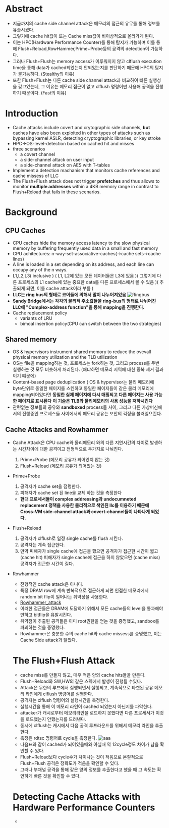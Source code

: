 # Abstract
* 지금까지의 cache side channel attack은 메모리의 접근의 유무를 통해 정보를 유출시켰다.
* 그렇기에 cache hit값이 또는 Cache miss값이 비이상적으로 올라가게 된다. 
* 이는 HPC(Hardware Performance Counter)를 통해 탐지가 가능하며 이를 통해 Flush+Reload,RowHammer,Prime+Probe등의 공격의 detection이 가능하다.
* 그러나 Flush+Flush는 memory access가 이루워지지 않고 clflush execution time을 통해 data가 cached되었는지 안되었는지를 판단하기 때문에 HPC의 탐지가 불가능하다. (Stealthy의 이유)
* 또한 Flush+Flush는 다른 cache side channel attack과 비교하여 빠른 실행성을 갖고있는데, 그 이유는 메모리 접근이 없고 clflush 명령어만 사용해 공격을 진행하기 때문이다. (Fast의 이유)


# Introduction
* Cache attacks include covert and crytographic side channels, **but** caches have also been exploited in other types of attacks such as bypassing kernel ASLR, detecting cryptographic libraries, or key stroke
* HPC->OS-level-detection based on cached hit and misses
* three scenarios
  * a covert channel
  * a side-channel attack on user input
  * a side-channel attack on AES with T-tables
* Implement a detection machanism that monitors cache references and cache missess of LLC
* The Flush+Flush attack does not trigger **prefetches** and thus allows to monitor **multiple addresses** within a 4KB memory range in contrast to Flush+Reload that fails in these scenarios.

# Background
## CPU Caches
* CPU caches hide the memory access latency to the slow physical memory by buffering frequently used data in a small and fast memory
* CPU achitectures: n-way-set-associative-caches(->cache sets->cache lines) 
* A line is loaded in a set depending on its address, and each line can occupy any of the n ways.
* L1,L2,L3( inclusive ) ( L1, L2에 있는 모든 데이터들은 L3에 있음 )( 그렇기에 다른 프로세스의 L1 cache에 있는 중요한 data를 다른 프로세스에서 볼 수 있음 )( 추출되게 되면, 이를 cache attack이라 부름 )
* **LLC는 ring bus의 형태로 코어들에 의해서 많이 나누어져있음** 
![Ringbus](https://www.researchgate.net/publication/339991541/figure/fig2/AS:870238061076481@1584492330268/Architecture-of-LLC-that-consist-of-LLC-slice-connected-via-mesh-inter-core-bus-among-CPU.png)
* **Sandy Bridge에서는 각각의 물리적 주소값들을 ring-bus의 형태로 나뉘어진  LLC에 "Complex-address function"을 통해 mapping을 진행한다.**
* Cache replacement policy
  * variants of LRU
  * bimoal insertion policy(CPU can switch between the two strategies)

## Shared memory
* OS & hypervisors instrument shared memory to reduce the ovevall physical memory utilization and the TLB utilization
* OS는 file을 mapping하는 것, 프로세스는 fork하는 것, 그리고 process를 두번 실행하는 것 모두 비슷하게 처리된다. (왜냐하면 메모리 지역에 대한 중복 제거 결과이기 떄문에)
* Content-based page deduplication ( OS & hypervisor는 물리 메모리에 byte단위로 동일한 페이지를 스켄하고 동일한 페이지들이 같은 물리 메모리에 mapping되어있다면 **동일한 실제 페이지에 다시 매핑되고 다른 페이지는 사용 가능한 페이지로 표시된다** **이 기술은 TLB와 물리메모리의 사용 성능을 저하시킨다**
* 관련없는 정보들의 공유와 **sandboxed** process들 사이, 그리고 다른 가상머신에서의 진행중인 프로세스들 사이에서의 메모리 공유는 보안의 걱정을 불러일으킨다.

## Cache Attacks and Rowhammer
* Cache Attack은 CPU cache와 물리메모리 와의 다른 지연시간의 차이로 발생하는 시간차이에 대한 공격이고 전형적으로 두가지로 나눠진다.
  1. Prime+Probe (메모리 공유가 되어있지 않는 것)
  2. Flush+Reload (메모리 공유가 되어있는 것)
* Prime+Probe
  1. 공격자가 cache set을 점령한다.
  2. 피해자가 cache set 된 line을 교체 하는 것을 측정한다  
  * **현대 프로세서들이 complex addressing과 undocumneted replacement 정책을 사용한 물리적으로 색인된 llc를 이용하기 때문에 Cross-VM side-channel attack과 covert-channel들이 나타나게 되었다.** 
* Flush+Reload
  1. 공격자가 clflush로 일정 single cache를 flush 시킨다.
  2. 공격자는 계속 접근한다.
  3. 만약 피해자가 single cache에 접근을 했으면 공격자가 접근한 시간이 짧고 (cache hit) 피해자가 single cache에 접근을 하지 않았으면 (cache miss) 공격자가 접근한 시간이 길다.
* Rowhammer
  * 전형적인 cache attack은 아니다.
  * 특정 DRAM row에 계속 반복적으로 접근하게 되면 인접한 메모리에서 random bit flip이 일어나는 취약성을 사용한다. 
  * [Rowhammer_attack](https://medium.com/@Anna_IT/rowhammer-%EA%B3%B5%EA%B2%A9-%EB%8C%80%EC%9D%91%EC%9D%84-%EC%9C%84%ED%95%9C-ecc-%EB%A9%94%EB%AA%A8%EB%A6%AC%EC%9D%98-%ED%9A%A8%EA%B3%BC%EB%8A%94-error-correcting-code%EC%9D%98-%EC%8B%A4%ED%9A%A8%EC%84%B1-%EA%B2%80%EC%A6%9D-36856febbb57)
  * 이러한 접근들은 DRAM에 도달하기 위해서 모든 cache들의 level을 통과해야만하고 bitflip을 유발시킨다. 
  * 취약점이 추출된 공격들은 이미 root권한을 얻는 것을 증명했고, sandbox를 파괴하는 것을 증명했다.
  * Rowhammer은 충분한 수의 cache hit와 cache missess를 증명했고, 이는 Cache Side attack과 닮았다.
  
  # The Flush+Flush Attack
  * cache miss를 만들지 않고, 매우 적은 양의  cache hits들을 만든다.
  * Flush+Reload와 SW,HW의 같은 스펙에서 발생이 진행될 수있다.
  * Attack은 무한의 루프에서 실행되면서 실행되고, 계속적으로 타겟된 공유 메모리 라인에게 clflush 명령어를 실행한다. 
  * 공격자는 clflush 명령어의 실행시간을 측정한다.
  * 실행시간을 통해 이 메모리 라인이 cached 되었는지 아닌지를 파악한다.
  * attacker가 캐시로부터 메모리라인을 로드하지 못했다면 다른 프로세서가 이것을 로드했는지 안했는지를 드러낸다.
  * 동시에 clflush는 캐시에서 다음 공격 루프라운드를 위해서 메모리 라인을 추출한다. 
  * 측정은 rdtsc 명령어로 cycle을 측정한다.
  ![aaa](https://media.springernature.com/original/springer-static/image/chp%3A10.1007%2F978-3-319-40667-1_14/MediaObjects/416839_1_En_14_Fig1_HTML.gif)
  * 다음표와 같이 cached가 되어있을때와 아닐때 약 12cycle정도 차이가 남을 확인할 수 있다.
  * Flush+Reload보다 cycle수가 차이나는 것이 적음으로 본질적으로 Flush+Flush 공격은 정확도가 적음을 확인할 수 있다. 
  * 그러나 부채널 공격을 통해 같은 양의 정보를 추출한다고 했을 때 그 속도는 확연하게 빠른 것을 확인할 수 있다.
  
  # Detecting Cache Attacks with Hardware Performance Counters
  * 
  
  
